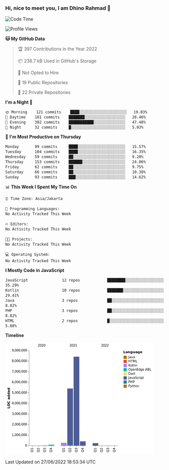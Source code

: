 ### Hi, nice to meet you, I am Dhino Rahmad 👋
<!--START_SECTION:waka-->
![Code Time](http://img.shields.io/badge/Code%20Time-0%20secs-blue)

![Profile Views](http://img.shields.io/badge/Profile%20Views-2-blue)

**🐱 My GitHub Data** 

> 🏆 397 Contributions in the Year 2022
 > 
> 📦 238.7 kB Used in GitHub's Storage 
 > 
> 🚫 Not Opted to Hire
 > 
> 📜 19 Public Repositories 
 > 
> 🔑 22 Private Repositories  
 > 
**I'm a Night 🦉** 

```text
🌞 Morning    121 commits    ████░░░░░░░░░░░░░░░░░░░░░   19.03% 
🌆 Daytime    181 commits    ███████░░░░░░░░░░░░░░░░░░   28.46% 
🌃 Evening    302 commits    ███████████░░░░░░░░░░░░░░   47.48% 
🌙 Night      32 commits     █░░░░░░░░░░░░░░░░░░░░░░░░   5.03%

```
📅 **I'm Most Productive on Thursday** 

```text
Monday       99 commits     ████░░░░░░░░░░░░░░░░░░░░░   15.57% 
Tuesday      104 commits    ████░░░░░░░░░░░░░░░░░░░░░   16.35% 
Wednesday    59 commits     ██░░░░░░░░░░░░░░░░░░░░░░░   9.28% 
Thursday     153 commits    ██████░░░░░░░░░░░░░░░░░░░   24.06% 
Friday       62 commits     ██░░░░░░░░░░░░░░░░░░░░░░░   9.75% 
Saturday     66 commits     ██░░░░░░░░░░░░░░░░░░░░░░░   10.38% 
Sunday       93 commits     ███░░░░░░░░░░░░░░░░░░░░░░   14.62%

```


📊 **This Week I Spent My Time On** 

```text
⌚︎ Time Zone: Asia/Jakarta

💬 Programming Languages: 
No Activity Tracked This Week

🔥 Editors: 
No Activity Tracked This Week

🐱‍💻 Projects: 
No Activity Tracked This Week

💻 Operating System: 
No Activity Tracked This Week

```

**I Mostly Code in JavaScript** 

```text
JavaScript               12 repos            ████████░░░░░░░░░░░░░░░░░   35.29% 
Kotlin                   10 repos            ███████░░░░░░░░░░░░░░░░░░   29.41% 
Java                     3 repos             ██░░░░░░░░░░░░░░░░░░░░░░░   8.82% 
PHP                      3 repos             ██░░░░░░░░░░░░░░░░░░░░░░░   8.82% 
HTML                     2 repos             █░░░░░░░░░░░░░░░░░░░░░░░░   5.88%

```


**Timeline**

![Chart not found](https://raw.githubusercontent.com/Dhino12/Dhino12/master/charts/bar_graph.png) 


 Last Updated on 27/06/2022 18:53:34 UTC
<!--END_SECTION:waka-->
 
